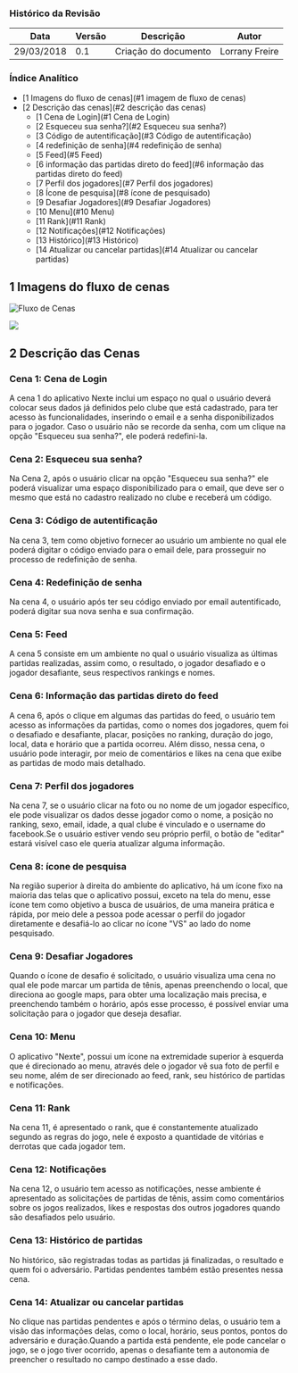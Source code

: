### Histórico da Revisão
| Data | Versão | Descrição | Autor |
|---|---|---|---|
| 29/03/2018 | 0.1 | Criação do documento | Lorrany Freire |

### Índice Analítico

  * [1 Imagens do fluxo de cenas](#1 imagem de fluxo de cenas)
  * [2 Descrição das cenas](#2 descrição das cenas)
    * [1 Cena de Login](#1 Cena de Login)
    * [2 Esqueceu sua senha?](#2 Esqueceu sua senha?)
    * [3 Código de autentificação](#3 Código de autentificação)
    * [4 redefinição de senha](#4 redefinição de senha)
    * [5 Feed](#5 Feed)
    * [6 informação das partidas direto do feed](#6 informação das partidas direto do feed)
    * [7 Perfil dos jogadores](#7 Perfil dos jogadores)
    * [8 Ícone de pesquisa](#8 ícone de pesquisado)
    * [9 Desafiar Jogadores](#9 Desafiar Jogadores)
    * [10 Menu](#10 Menu)
    * [11 Rank](#11 Rank)
    * [12 Notificações](#12 Notificações)
    * [13 Histórico](#13 Histórico)
    * [14 Atualizar ou cancelar partidas](#14 Atualizar ou cancelar partidas)


## 1 Imagens do fluxo de cenas

![Fluxo de Cenas](https://i.imgur.com/Lh9AYYo.jpg)

![](https://i.imgur.com/yEnEGGw.jpg)

## 2 Descrição das Cenas

  ### Cena 1: Cena de Login

A cena 1 do aplicativo Nexte inclui um espaço no qual o usuário deverá colocar seus dados já definidos pelo clube que está cadastrado, para ter acesso às funcionalidades, inserindo o email e a senha disponibilizados para o jogador. Caso o usuário não se recorde da senha, com um clique na opção "Esqueceu sua senha?", ele poderá redefini-la.

  ### Cena 2: Esqueceu sua senha?

Na Cena 2, após o usuário clicar na opção "Esqueceu sua senha?" ele poderá visualizar uma espaço disponibilizado para o email, que deve ser o mesmo que está no cadastro realizado no clube e receberá um código.

  ### Cena 3: Código de autentificação

Na cena 3, tem como objetivo fornecer ao usuário um ambiente no qual ele poderá digitar o código enviado para o email dele, para prosseguir no processo de redefinição de senha.

  ### Cena 4: Redefinição de senha

Na cena 4, o usuário após ter seu código enviado por email autentificado, poderá digitar sua nova senha e sua confirmação.

  ### Cena 5: Feed

A cena 5 consiste em um ambiente no qual o usuário visualiza as últimas partidas realizadas, assim como, o resultado, o jogador desafiado e o jogador desafiante, seus respectivos rankings e nomes.

  ### Cena 6: Informação das partidas direto do feed

A cena 6, após o clique em algumas das partidas do feed, o usuário tem acesso as informações da partidas, como o nomes dos jogadores, quem foi o desafiado e desafiante, placar, posições no ranking, duração do jogo, local, data e horário que a partida ocorreu. Além disso, nessa cena, o usuário pode interagir, por meio de comentários e likes na cena que exibe as partidas de modo mais detalhado.

  ### Cena 7: Perfil dos jogadores

Na cena 7, se o usuário clicar na foto ou no nome de um jogador específico, ele pode visualizar os dados desse jogador como o nome, a posição no ranking, sexo, email, idade, a qual clube é vinculado e o username do facebook.Se o usuário estiver vendo seu próprio perfil, o botão de "editar" estará visível caso ele queria atualizar alguma informação.

  ### Cena 8: ícone de pesquisa

Na região superior à direita do ambiente do aplicativo, há um ícone fixo na maioria das telas que o aplicativo possui, exceto na tela do menu, esse ícone tem como objetivo a busca de usuários, de uma maneira prática e rápida, por meio dele a pessoa pode acessar o perfil do jogador diretamente e desafiá-lo ao clicar no ícone "VS" ao lado do nome pesquisado.

  ### Cena 9: Desafiar Jogadores

Quando o ícone de desafio é solicitado, o usuário visualiza uma cena no qual ele pode marcar um partida de tênis, apenas preenchendo o local, que direciona ao google maps, para obter uma localização mais precisa, e preenchendo também o horário, após esse processo, é possível enviar uma solicitação para o jogador que deseja desafiar.

  ### Cena 10: Menu

O aplicativo "Nexte", possui um ícone na extremidade superior à esquerda que é direcionado ao menu, através dele o jogador vê sua foto de perfil e seu nome, além de ser direcionado ao feed, rank, seu histórico de partidas e notificações.

  ### Cena 11: Rank

Na cena 11, é apresentado o rank, que é constantemente atualizado segundo as regras do jogo, nele é exposto a quantidade de vitórias e derrotas que cada jogador tem.

  ### Cena 12: Notificações

Na cena 12, o usuário tem acesso as notificações, nesse ambiente é apresentado as solicitações de partidas de tênis, assim como comentários sobre os jogos realizados, likes e respostas dos outros jogadores quando são desafiados pelo usuário.

  ### Cena 13: Histórico de partidas

No histórico, são registradas todas as partidas já finalizadas, o resultado e quem foi o adversário. Partidas pendentes também estão presentes nessa cena.

  ### Cena 14: Atualizar ou cancelar partidas

No clique nas partidas pendentes e após o término delas, o usuário tem a visão das informações delas, como o local, horário, seus pontos, pontos do adversário e duração.Quando a partida está pendente, ele pode cancelar o jogo, se o jogo tiver ocorrido, apenas o desafiante tem a autonomia de preencher o resultado no campo destinado a esse dado.

